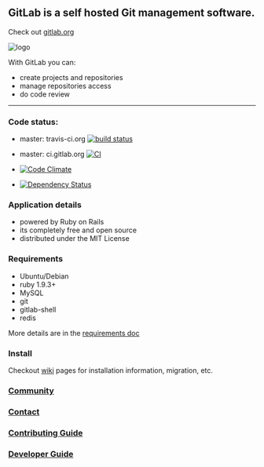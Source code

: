 ## GitLab is a self hosted Git management software.

Check out [gitlab.org](http://gitlab.org)

![logo](https://raw.github.com/gitlabhq/gitlabhq/master/public/gitlab_logo.png)

With GitLab you can:
 * create projects and repositories
 * manage repositories access
 * do code review

- - -

### Code status:

* master: travis-ci.org
  [![build status](https://secure.travis-ci.org/gitlabhq/gitlabhq.png)](https://travis-ci.org/gitlabhq/gitlabhq)

* master: ci.gitlab.org
  [![CI](http://ci.gitlab.org/projects/1/status?ref=master)](http://ci.gitlab.org/projects/1?ref=master)

* [![Code Climate](https://codeclimate.com/badge.png)](https://codeclimate.com/github/gitlabhq/gitlabhq)
* [![Dependency Status](https://gemnasium.com/gitlabhq/gitlabhq.png)](https://gemnasium.com/gitlabhq/gitlabhq)

### Application details

* powered by Ruby on Rails
* its completely free and open source
* distributed under the MIT License

### Requirements

* Ubuntu/Debian
* ruby 1.9.3+
* MySQL
* git
* gitlab-shell
* redis

More details are in the [requirements doc](https://github.com/gitlabhq/gitlabhq/blob/master/doc/install/requirements.md)

### Install

Checkout [wiki](https://github.com/gitlabhq/gitlabhq/wiki) pages for installation information, migration, etc.

### [Community](http://gitlab.org/community/)

### [Contact](http://gitlab.org/contact/)

### [Contributing Guide](https://github.com/gitlabhq/gitlabhq/blob/master/CONTRIBUTING.md)

### [Developer Guide](https://github.com/gitlabhq/gitlabhq/wiki/Developer-Guide)
